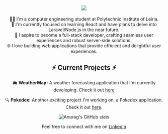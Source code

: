 <h1 align="center">
  <a href="https://git.io/typing-svg">
    <img src="https://readme-typing-svg.demolab.com/?lines=Hello+There!+👋;I'm+Renato+Luz!!&center=true&size=30"> 
 </a>
</h1>
<div align="center">
  <span>👨‍💻 I'm a computer engineering student at Polytechnic Institute of Leiria.</span> <br>
  <span>🌟 I'm currently focused on learning React and have plans to delve into Laravel/Node.js in the near future.</span> <br>
  <span>🚀 I aspire to become a full-stack developer, crafting seamless user experiences and robust server-side solutions.</span> <br>
  <span>🌐 I love building web applications that provide efficient and delightful user experiences.</span> <br>
  <h2> ⚡ Current Projects ⚡ </h2>

 🌦️ **WeatherMap:** A weather forecasting application that I'm currently developing. Check it out [here](https://renato-luz.github.io/weatherApp/) 

🔍 **Pokedex:** Another exciting project I'm working on, a Pokedex application. Check it out [here](https://renato-luz.github.io/Pokedex/).

![Anurag's GitHub stats](https://github-readme-stats-murex-rho-72.vercel.app/api?username=renato-luz&show_icons=true&theme=radical)


Feel free to connect with me on [LinkedIn](https://www.linkedin.com/in/renatoluz21) 
</div>


